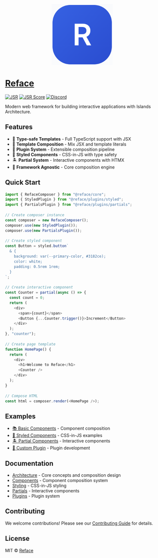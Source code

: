 <div align="center">
  <img src="./website/public/assets/logo.png" alt="Reface Logo" width="200" />
</div>

# [Reface](https://reface.deno.dev/)

[![JSR](https://jsr.io/badges/@vseplet/reface)](https://jsr.io/@vseplet/reface)
[![JSR Score](https://jsr.io/badges/@vseplet/reface/score)](https://jsr.io/@vseplet/reface)
[![Discord](https://img.shields.io/badge/join-chat-blue?logo=discord&logoColor=white)](https://discord.gg/gT4gvVwqb8)

Modern web framework for building interactive applications with Islands Architecture.

## Features

- 🎯 **Type-safe Templates** - Full TypeScript support with JSX
- 🧩 **Template Composition** - Mix JSX and template literals
- 🔌 **Plugin System** - Extensible composition pipeline
- 🎨 **Styled Components** - CSS-in-JS with type safety
- 🏝️ **Partial System** - Interactive components with HTMX
- 🚀 **Framework Agnostic** - Core composition engine

## Quick Start

```typescript
import { RefaceComposer } from "@reface/core";
import { StyledPlugin } from "@reface/plugins/styled";
import { PartialsPlugin } from "@reface/plugins/partials";

// Create composer instance
const composer = new RefaceComposer();
composer.use(new StyledPlugin());
composer.use(new PartialsPlugin());

// Create styled component
const Button = styled.button`
  & {
    background: var(--primary-color, #3182ce);
    color: white;
    padding: 0.5rem 1rem;
  }
`;

// Create interactive component
const Counter = partial(async () => {
  const count = 0;
  return (
    <div>
      <span>{count}</span>
      <Button {...Counter.trigger()}>Increment</Button>
    </div>
  );
}, "counter");

// Create page template
function HomePage() {
  return (
    <div>
      <h1>Welcome to Reface</h1>
      <Counter />
    </div>
  );
}

// Compose HTML
const html = composer.render(<HomePage />);
```

## Examples

- [📚 Basic Components](./examples/basic) - Component composition
- [🧩 Styled Components](./examples/styled) - CSS-in-JS examples
- [🏝️ Partial Components](./examples/partials) - Interactive components
- [🔌 Custom Plugin](./examples/plugin) - Plugin development

## Documentation

- [Architecture](./docs/architecture.md) - Core concepts and composition design
- [Components](./docs/components.md) - Component composition system
- [Styling](./docs/styling.md) - CSS-in-JS styling
- [Partials](./docs/partials.md) - Interactive components
- [Plugins](./docs/plugins.md) - Plugin system

## Contributing

We welcome contributions! Please see our [Contributing Guide](./CONTRIBUTING.md) for details.

## License

MIT © [Reface](./LICENSE)
